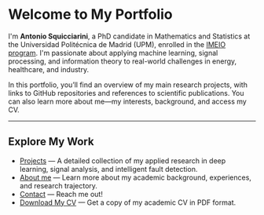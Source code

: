 # Welcome to My Portfolio

I'm **Antonio Squicciarini**, a PhD candidate in Mathematics and Statistics at the Universidad Politécnica de Madrid (UPM), enrolled in the [IMEIO program](https://blogs.mat.ucm.es/imeio/). I'm passionate about applying machine learning, signal processing, and information theory to real-world challenges in energy, healthcare, and industry.

In this portfolio, you’ll find an overview of my main research projects, with links to GitHub repositories and references to scientific publications. You can also learn more about me—my interests, background, and access my CV. 

---

## Explore My Work

- [Projects](projects) — A detailed collection of my applied research in deep learning, signal analysis, and intelligent fault detection.
- [About me](about) — Learn more about my academic background, experiences, and research trajectory.
- [Contact](contact) — Reach me out!
- [Download My CV](assets/CV_Antonio_Squicciarini.pdf) — Get a copy of my academic CV in PDF format.
